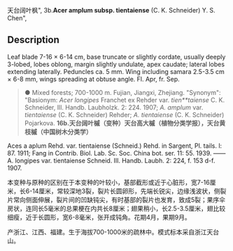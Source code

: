 天台阔叶枫",
3b.**Acer amplum subsp. tientaiense** (C. K. Schneider) Y. S. Chen",

## Description
Leaf blade 7-16 × 6-14 cm, base truncate or slightly cordate, usually deeply 3-lobed, lobes oblong, margin slightly undulate, apex caudate; lateral lobes extending laterally. Peduncles ca. 5 mm. Wing including samara 2.5-3.5 cm × 6-8 mm, wings spreading at obtuse angle. Fl. Apr, fr. Sep.

> ● Mixed forests; 700-1000 m. Fujian, Jiangxi, Zhejiang.
  "Synonym": "Basionym: *Acer longipes* Franchet ex Rehder var. *tien**taiense* C. K. Schneider, Ill. Handb. Laubholzk. 2: 224. 1907; *A. amplum* var. *tientaiense* (C. K. Schneider) Rehder; *A. tientaiense* (C. K. Schneider) Pojarkova.
**16b.天台阔叶槭（变种）天台高大槭（植物分类学报），天台黄枝槭（中国树木分类学）**

Aces a aplum Rehd. var. tientaiense (Schneid.) Rehd. in Sargent, Pl. tails. l: 87. 1911; Fang in Contrib. Biol. Lab. Sc. Soc. China bot. ser. 11: 55. 1939. ——A. longipes var. tientaiense Schneid. Ill. Handb. Laubh. 2: 224, f. 153 d-f. 1907.

本变种与原种的区别在于本变种的叶较小，基部截形或近于心脏形，宽7-16厘米，长6-14厘米，常较深地3裂，裂片长圆卵形，先端长锐尖，边缘浅波状，侧裂片常向侧面伸展，裂片间的凹缺钝尖，有时基部的裂片也发育，致成5裂；果序伞房状，连同长5毫米的总果梗在内共长8厘米；翅果稍小，长2.5-3.5厘米，翅比较细瘦，近于长圆形，宽6-8毫米，张开成钝角。花期4月，果期9月。

产浙江、江西、福建。生于海拔700-1000米的疏林中。模式标本采自浙江天台山。
